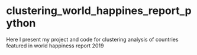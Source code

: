 # clustering_world_happines_report_python
Here I present my project and code for clustering analysis of countries featured in world happiness report 2019 

